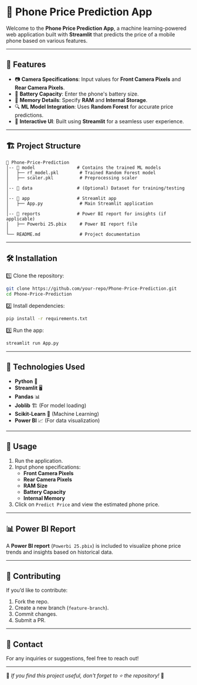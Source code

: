 # 📱 Phone Price Prediction App

Welcome to the **Phone Price Prediction App**, a machine learning-powered web application built with **Streamlit** that predicts the price of a mobile phone based on various features.

---

## 🚀 Features

- 📷 **Camera Specifications**: Input values for **Front Camera Pixels** and **Rear Camera Pixels**.
- 🔋 **Battery Capacity**: Enter the phone's battery size.
- 💾 **Memory Details**: Specify **RAM** and **Internal Storage**.
- 🔍 **ML Model Integration**: Uses **Random Forest** for accurate price predictions.
- 🎨 **Interactive UI**: Built using **Streamlit** for a seamless user experience.

---

## 🏗 Project Structure

```
📂 Phone-Price-Prediction
│-- 📂 model                # Contains the trained ML models
│   ├── rf_model.pkl        # Trained Random Forest model
│   ├── scaler.pkl          # Preprocessing scaler
│
│-- 📂 data                 # (Optional) Dataset for training/testing
│
│-- 📂 app                  # Streamlit app
│   ├── App.py              # Main Streamlit application
│
│-- 📂 reports              # Power BI report for insights (if applicable)
│   ├── Powerbi 25.pbix     # Power BI report file
│
└── README.md               # Project documentation
```

---

## 🛠 Installation

1️⃣ Clone the repository:
```bash
git clone https://github.com/your-repo/Phone-Price-Prediction.git
cd Phone-Price-Prediction
```

2️⃣ Install dependencies:
```bash
pip install -r requirements.txt
```

3️⃣ Run the app:
```bash
streamlit run App.py
```

---

## 🔧 Technologies Used

- **Python** 🐍
- **Streamlit** 🖥️
- **Pandas** 📊
- **Joblib** 🏗️ (For model loading)
- **Scikit-Learn** 🤖 (Machine Learning)
- **Power BI** 📈 (For data visualization)

---

## 🎯 Usage

1. Run the application.
2. Input phone specifications:
   - **Front Camera Pixels**
   - **Rear Camera Pixels**
   - **RAM Size**
   - **Battery Capacity**
   - **Internal Memory**
3. Click on `Predict Price` and view the estimated phone price.

---

## 📊 Power BI Report

A **Power BI report** (`Powerbi 25.pbix`) is included to visualize phone price trends and insights based on historical data.

---

## 🤝 Contributing

If you’d like to contribute:
1. Fork the repo.
2. Create a new branch (`feature-branch`).
3. Commit changes.
4. Submit a PR.

---

## 🔗 Contact

For any inquiries or suggestions, feel free to reach out!

---

🌟 *If you find this project useful, don't forget to ⭐ the repository!* 🌟
